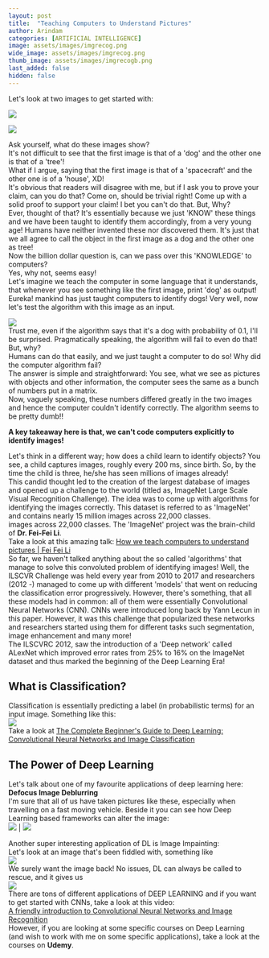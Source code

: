 ```yaml
---
layout: post
title:  "Teaching Computers to Understand Pictures"
author: Arindam
categories: [ARTIFICIAL INTELLIGENCE]
image: assets/images/imgrecog.png
wide_image: assets/images/imgrecog.png
thumb_image: assets/images/imgrecogb.png
last_added: false
hidden: false
---
```

Let's look at two images to get started with:  

![](/assets/images/dog.jpg)  

![](/assets/images/tree.jpg)  

Ask yourself, what do these images show?  
It's not difficult to see that the first image is that of a 'dog' and the other one is that of a 'tree'!  
What if I argue, saying that the first image is that of a 'spacecraft' and the other one is of a 'house', XD!  
It's obvious that readers will disagree with me, but if I ask you to prove your claim, can you do that? Come on, should be trivial right! Come up with a solid proof to support your claim! I bet you can't do that. But, Why?  
Ever, thought of that? It's essentially because we just 'KNOW' these things and we have been taught to identify them accordingly, from a very young age! Humans have neither invented these nor discovered them. It's just that we all agree to call the object in the first image as a dog and the other one as tree!  
Now the billion dollar question is, can we pass over this 'KNOWLEDGE' to computers?  
Yes, why not, seems easy!  
Let's imagine we teach the computer in some language that it understands, that whenever you see something like the first image, print 'dog' as output!  
Eureka! mankind has just taught computers to identify dogs! Very well, now let's test the algorithm with this image as an input.

![](/assets/images/dog2.jpg)  
Trust me, even if the algorithm says that it's a dog with probability of 0.1, I'll be surprised. Pragmatically speaking, the algorithm will fail to even do that! But, why?  
Humans can do that easily, and we just taught a computer to do so! Why did the computer algorithm fail?  
The answer is simple and straightforward: You see, what we see as pictures with objects and other information, the computer sees the same as a bunch of numbers put in a matrix.  
Now, vaguely speaking, these numbers differed greatly in the two images and hence the computer couldn't identify correctly. The algorithm seems to be pretty dumb!!

**A key takeaway here is that, we can't code computers explicitly to identify images!**

Let's think in a different way; how does a child learn to identify objects? You see, a child captures images, roughly every 200 ms, since birth. So, by the time the child is three, he/she has seen millions of images already!  
This candid thought led to the creation of the largest database of images and opened up a challenge to the world (titled as, ImageNet Large Scale Visual Recognition Challenge). The idea was to come up with algorithms for identifying the images correctly. This dataset is referred to as 'ImageNet' and contains nearly 15 million images across 22,000 classes.  
images across 22,000 classes. The 'ImageNet' project was the brain-child of **Dr. Fei-Fei Li**.   
Take a look at this amazing talk:
[How we teach computers to understand pictures | Fei Fei Li](https://www.youtube.com/watch?v=40riCqvRoMs)  
So far, we haven't talked anything about the so called 'algorithms' that manage to solve this convoluted problem of identifying images! Well, the ILSCVR Challenge was held every year from 2010 to 2017 and researchers (2012 -) managed to come up with different 'models' that went on reducing the classification error progressively. However, there's something, that all these models had in common: all of them were essentially Convolutional Neural Networks (CNN). CNNs were introduced long back by Yann Lecun in this paper. However, it was this challenge that popularized these networks and researchers started using them for different tasks such segmentation, image enhancement and many more!  
The ILSCVRC 2012, saw the introduction of a 'Deep network' called ALexNet which improved error rates from 25% to 16% on the ImageNet dataset and thus marked the beginning of the Deep Learning Era!
## What is Classification?  
Classification is essentially predicting a label (in probabilistic terms) for an input image. Something like this:  
![](/assets/images/flowerclass.png)  
Take a look at [The Complete Beginner's Guide to Deep Learning: Convolutional Neural Networks and Image Classification](https://towardsdatascience.com/wtf-is-image-classification-8e78a8235acb)

## The Power of Deep Learning
Let's talk about one of my favourite applications of deep learning here: **Defocus Image Deblurring**  
I'm sure that all of us have taken pictures like these, especially when travelling on a fast moving vehicle. Beside it you can see how Deep Learning based frameworks can alter the image:  
![](/assets/images/haze.png)  |  ![](/assets/images/fixhaze.png)

Another super interesting application of DL is Image Impainting:  
Let's look at an image that's been fiddled with, something like  
![](/assets/images/fiddledimg.png)  
We surely want the image back! No issues, DL can always be called to rescue, and it gives us  
![](/assets/images/fixfiddle.png)  
There are tons of different applications of DEEP LEARNING and if you want to get started with CNNs, take a look at this video:  
[A friendly introduction to Convolutional Neural Networks and Image Recognition](https://www.youtube.com/watch?v=2-Ol7ZB0MmU)  
However, if you are looking at some specific courses on Deep Learning (and wish to work with me on some specific applications), take a look at the courses on **Udemy**.
